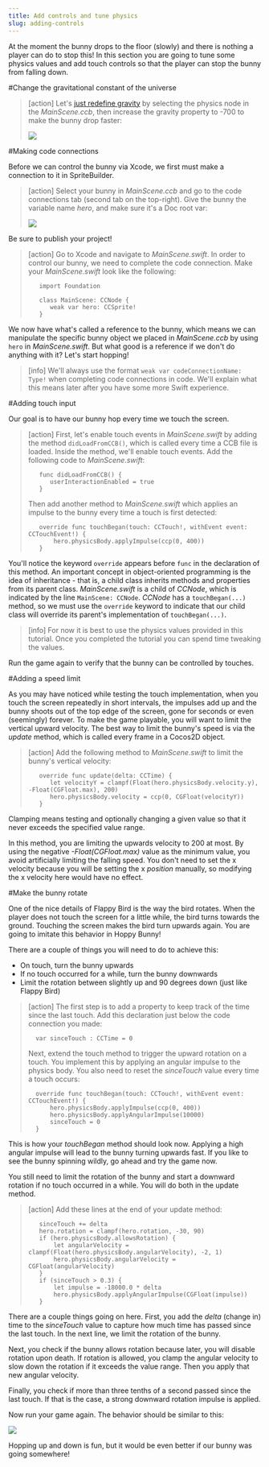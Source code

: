 ```yaml
---
title: Add controls and tune physics
slug: adding-controls
---
```


At the moment the bunny drops to the floor (slowly) and there is nothing a player can do to stop this! In this section you are going to tune some physics values and add touch controls so that the player can stop the bunny from falling down.

#Change the gravitational constant of the universe

> [action]
> Let's [just redefine gravity](https://www.youtube.com/watch?v=5xdbPhnfFEI) by selecting the physics node in the *MainScene.ccb*, then increase the gravity property to -700 to make the bunny drop faster:
>
> ![](../Tutorial-Images/SpriteBuilder_gravity.png)

#Making code connections

Before we can control the bunny via Xcode, we first must make a connection to it in SpriteBuilder. 

> [action]
> Select your bunny in *MainScene.ccb* and go to the code connections tab (second tab on the top-right). Give the bunny the variable name *hero*, and make sure it's a Doc root var:
>
> ![](../Tutorial-Images/SpriteBuilder_connectHero.png)

Be sure to publish your project! 

> [action]
> Go to Xcode and navigate to *MainScene.swift*. In order to control our bunny, we need to complete the code connection. Make your  *MainScene.swift* look like the following:
>
>        import Foundation
>
>        class MainScene: CCNode {
>           weak var hero: CCSprite!
>        }

We now have what's called a reference to the bunny, which means we can manipulate the specific bunny object we placed in *MainScene.ccb* by using `hero` in *MainScene.swift*. But what good is a reference if we don't do anything with it? Let's start hopping!

> [info]
> We'll always use the format `weak var codeConnectionName: Type!` when completing code connections in code. We'll explain what this means later after you have some more Swift experience.

#Adding touch input

Our goal is to have our bunny hop every time we touch the screen.

> [action]
> First, let's enable touch events in *MainScene.swift* by adding the method `didLoadFromCCB()`, which is called every time a CCB file is loaded. Inside the method, we'll enable touch events. Add the following code to *MainScene.swift*:
>
>        func didLoadFromCCB() {
>           userInteractionEnabled = true
>        }
>
> Then add another method to *MainScene.swift* which applies an impulse to the bunny every time a touch is first detected:
>
>        override func touchBegan(touch: CCTouch!, withEvent event: CCTouchEvent!) {
>            hero.physicsBody.applyImpulse(ccp(0, 400))
>        }

You'll notice the keyword `override` appears before `func` in the declaration of this method. An important concept in object-oriented programming is the idea of inheritance - that is, a child class inherits methods and properties from its parent class. *MainScene.swift* is a child of *CCNode*, which is indicated by the line `MainScene: CCNode`. *CCNode* has a `touchBegan(...)` method, so we must use the `override` keyword to indicate that our child class will override its parent's implementation of `touchBegan(...)`.

> [info]
> For now it is best to use the physics values provided in this tutorial. Once you completed the tutorial you can spend time tweaking the values.

Run the game again to verify that the bunny can be controlled by touches.

#Adding a speed limit

As you may have noticed while testing the touch implementation, when you touch the screen repeatedly in short intervals, the impulses add up and the bunny shoots out of the top edge of the screen, gone for seconds or even (seemingly) forever. To make the game playable, you will want to limit the vertical upward velocity. The best way to limit the bunny's speed is via the *update* method, which is called every frame in a Cocos2D object.

> [action]
> Add the following method to *MainScene.swift* to limit the bunny's vertical velocity:
>
>        override func update(delta: CCTime) {
>           let velocityY = clampf(Float(hero.physicsBody.velocity.y), -Float(CGFloat.max), 200)
>           hero.physicsBody.velocity = ccp(0, CGFloat(velocityY))
>        }

Clamping means testing and optionally changing a given value so that it never exceeds the specified value range.

In this method, you are limiting the upwards velocity to 200 at most. By using the negative *-Float(CGFloat.max)* value as the minimum value, you avoid artificially limiting the falling speed. You don't need to set the x velocity because you will be setting the x *position* manually, so modifying the x velocity here would have no effect.

#Make the bunny rotate

One of the nice details of Flappy Bird is the way the bird rotates. When the player does not touch the screen for a little while, the bird turns towards the ground. Touching the screen makes the bird turn upwards again. You are going to imitate this behavior in Hoppy Bunny!

There are a couple of things you will need to do to achieve this:

*   On touch, turn the bunny upwards
*   If no touch occurred for a while, turn the bunny downwards
*   Limit the rotation between slightly up and 90 degrees down (just like Flappy Bird)

> [action]
> The first step is to add a property to keep track of the time since the last touch. Add this declaration just below the code connection you made:
>
>       var sinceTouch : CCTime = 0
>
> Next, extend the touch method to trigger the upward rotation on a touch. You implement this by applying an angular impulse to the physics body. You also need to reset the *sinceTouch* value every time a touch occurs:
>
>       override func touchBegan(touch: CCTouch!, withEvent event: CCTouchEvent!) {
>           hero.physicsBody.applyImpulse(ccp(0, 400))
>           hero.physicsBody.applyAngularImpulse(10000)
>           sinceTouch = 0
>       }

This is how your *touchBegan* method should look now. Applying a high angular impulse will lead to the bunny turning upwards fast. If you like to see the bunny spinning wildly, go ahead and try the game now.

You still need to limit the rotation of the bunny and start a downward rotation if no touch occurred in a while. You will do both in the update method. 

> [action]
> Add these lines at the end of your update method:
>
>        sinceTouch += delta
>        hero.rotation = clampf(hero.rotation, -30, 90)
>        if (hero.physicsBody.allowsRotation) {
>            let angularVelocity = clampf(Float(hero.physicsBody.angularVelocity), -2, 1)
>            hero.physicsBody.angularVelocity = CGFloat(angularVelocity)
>        }
>        if (sinceTouch > 0.3) {
>            let impulse = -18000.0 * delta
>            hero.physicsBody.applyAngularImpulse(CGFloat(impulse))
>        }

There are a couple things going on here. First, you add the *delta* (change in) time to the *sinceTouch* value to capture how much time has passed since the last touch. In the next line, we limit the rotation of the bunny.

Next, you check if the bunny allows rotation because later, you will disable rotation upon death. If rotation is allowed, you clamp the angular velocity to slow down the rotation if it exceeds the value range. Then you apply that new angular velocity.

Finally, you check if more than three tenths of a second passed since the last touch. If that is the case, a strong downward rotation impulse is applied.

Now run your game again. The behavior should be similar to this:

![](../Tutorial-Images/SpriteBuilder_bunnyRotation.gif)

Hopping up and down is fun, but it would be even better if our bunny was going somewhere!
